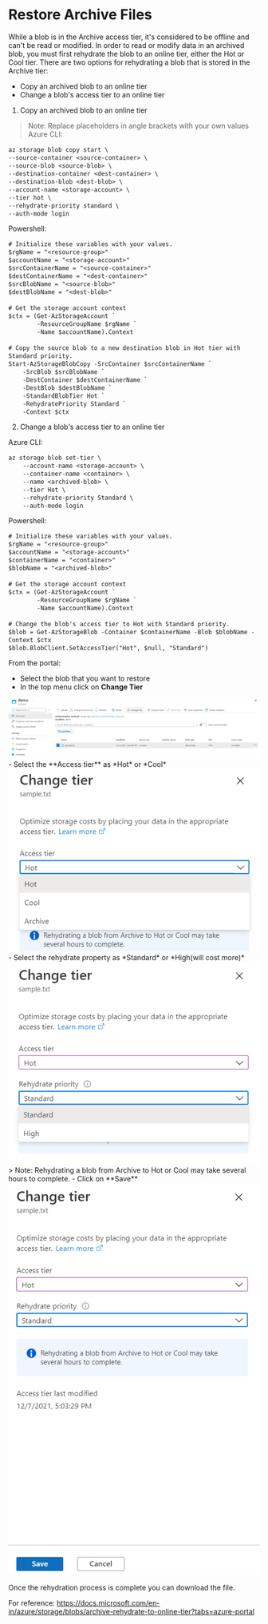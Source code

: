 # Restore Archive Files

While a blob is in the Archive access tier, it's considered to be offline and can't be read or modified. In order to read or 
modify data in an archived blob, you must first rehydrate the blob to an online tier, either the Hot or Cool tier. There are 
two options for rehydrating a blob that is stored in the Archive tier:
- Copy an archived blob to an online tier
- Change a blob's access tier to an online tier

1. Copy an archived blob to an online tier

> Note: Replace placeholders in angle brackets with your own values
Azure CLI:

    az storage blob copy start \
    --source-container <source-container> \
    --source-blob <source-blob> \
    --destination-container <dest-container> \
    --destination-blob <dest-blob> \
    --account-name <storage-account> \
    --tier hot \
    --rehydrate-priority standard \
    --auth-mode login

Powershell:

    # Initialize these variables with your values.
    $rgName = "<resource-group>"
    $accountName = "<storage-account>"
    $srcContainerName = "<source-container>"
    $destContainerName = "<dest-container>"
    $srcBlobName = "<source-blob>"
    $destBlobName = "<dest-blob>"

    # Get the storage account context
    $ctx = (Get-AzStorageAccount `
            -ResourceGroupName $rgName `
            -Name $accountName).Context

    # Copy the source blob to a new destination blob in Hot tier with Standard priority.
    Start-AzStorageBlobCopy -SrcContainer $srcContainerName `
        -SrcBlob $srcBlobName `
        -DestContainer $destContainerName `
        -DestBlob $destBlobName `
        -StandardBlobTier Hot `
        -RehydratePriority Standard `
        -Context $ctx

2. Change a blob's access tier to an online tier

Azure CLI:

    az storage blob set-tier \
        --account-name <storage-account> \
        --container-name <container> \
        --name <archived-blob> \
        --tier Hot \
        --rehydrate-priority Standard \
        --auth-mode login

Powershell: 

    # Initialize these variables with your values.
    $rgName = "<resource-group>"
    $accountName = "<storage-account>"
    $containerName = "<container>"
    $blobName = "<archived-blob>"

    # Get the storage account context
    $ctx = (Get-AzStorageAccount `
            -ResourceGroupName $rgName `
            -Name $accountName).Context

    # Change the blob's access tier to Hot with Standard priority.
    $blob = Get-AzStorageBlob -Container $containerName -Blob $blobName -Context $ctx
    $blob.BlobClient.SetAccessTier("Hot", $null, "Standard")

From the portal:

- Select the blob that you want to restore
- In the top menu click on **Change Tier**
<img src="Images/1 sample file.png">
- Select the **Access tier** as *Hot* or *Cool*
<img src="Images/2 access tier.png">
- Select the rehydrate property as *Standard* or *High(will cost more)*
<img src="Images/3 priority.png">
> Note: Rehydrating a blob from Archive to Hot or Cool may take several hours to complete.
- Click on **Save**
<img src="Images/4 change tier.png">


Once the rehydration process is complete you can download the file.

For reference: https://docs.microsoft.com/en-in/azure/storage/blobs/archive-rehydrate-to-online-tier?tabs=azure-portal
